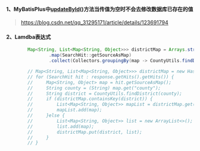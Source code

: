 #### 1、MyBatisPlus中[updateById](https://so.csdn.net/so/search?q=updateById&spm=1001.2101.3001.7020)()方法当传值为空时不会去修改数据库已存在的值

> https://blog.csdn.net/qq_31295171/article/details/123691794

####  2、Lamdba表达式

```java
        Map<String, List<Map<String, Object>>> districtMap = Arrays.stream(response.getHits().getHits())
                .map(SearchHit::getSourceAsMap)
                .collect(Collectors.groupingBy(map -> CountyUtils.findDistrict((String) map.get("county"))));

        // Map<String, List<Map<String, Object>>> districtMap = new HashMap<>();
        // for (SearchHit hit : response.getHits().getHits()) {
        //     Map<String, Object> map = hit.getSourceAsMap();
        //     String county = (String) map.get("county");
        //     String district = CountyUtils.findDistrict(county);
        //     if (districtMap.containsKey(district)) {
        //         List<Map<String, Object>> mapList = districtMap.get(district);
        //         mapList.add(map);
        //     }else {
        //         List<Map<String, Object>> list = new ArrayList<>();
        //         list.add(map);
        //         districtMap.put(district, list);
        //     }
        // }
```

